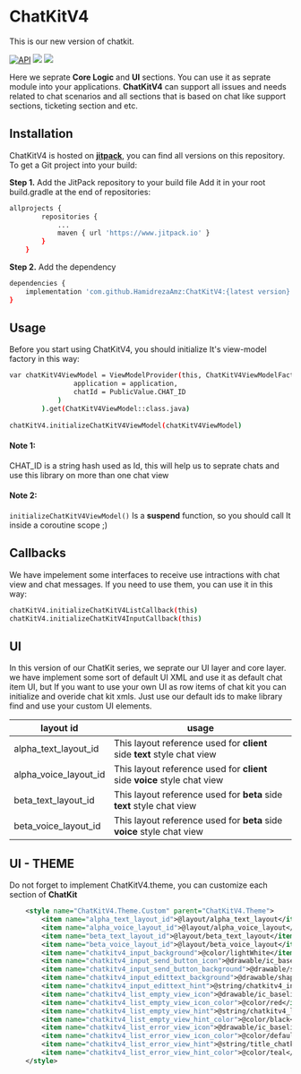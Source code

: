 # ChatKitV4 
This is our new version of chatkit. 

[![API](https://img.shields.io/badge/API-23%2B-brightgreen.svg?style=flat)](https://android-arsenal.com/api?level=23)
[![](https://jitpack.io/v/HamidrezaAmz/ChatKitV4.svg)](https://jitpack.io/#HamidrezaAmz/ChatKitV4)
[![](https://jitpack.io/v/HamidrezaAmz/ChatKitV4/month.svg)](https://jitpack.io/#HamidrezaAmz/ChatKitV4)

Here we seprate **Core Logic** and **UI** sections. You can use it as seprate module into your applications. **ChatKitV4** can support all issues and needs related 
to chat scenarios and all sections that is based on chat like support sections, ticketing section and etc.

## Installation
ChatKitV4 is hosted on **[jitpack](https://www.jitpack.io/#HamidrezaAmz/ChatKitV4)**, you can find all versions on this repository. 
To get a Git project into your build:

**Step 1.** Add the JitPack repository to your build file
Add it in your root build.gradle at the end of repositories:

```bash
allprojects {
        repositories {
            ...
            maven { url 'https://www.jitpack.io' }
        }
    }
```

**Step 2.** Add the dependency

```bash
dependencies {
    implementation 'com.github.HamidrezaAmz:ChatKitV4:{latest version}'
}
```

## Usage

Before you start using ChatKitV4, you should initialize It's view-model factory in this way:

```bash
var chatKitV4ViewModel = ViewModelProvider(this, ChatKitV4ViewModelFactory(
                application = application,
                chatId = PublicValue.CHAT_ID
            )
        ).get(ChatKitV4ViewModel::class.java)
        
chatKitV4.initializeChatKitV4ViewModel(chatKitV4ViewModel)
```

#### Note 1: 
CHAT_ID is a string hash used as Id, this will help us to seprate chats and use this library on more than one chat view

#### Note 2: 
```initializeChatKitV4ViewModel()``` Is a **suspend** function, so you should call It inside a coroutine scope ;)

## Callbacks
We have impelement some interfaces to receive use intractions with chat view and chat messages. If you need to use them, you can use it in this way:

```bash
chatKitV4.initializeChatKitV4ListCallback(this)
chatKitV4.initializeChatKitV4InputCallback(this)
```

## UI
In this version of our ChatKit series, we seprate our UI layer and core layer. we have implement some sort of default UI XML and use it as default chat item UI, but If you want to use your own UI as row items of chat kit you can initialize and overide chat kit xmls. Just use our default ids to make library find and use your custom UI elements. 


| layout id  | usage |
| ------------- | ------------- |
| alpha_text_layout_id  | This layout reference used for **client** side **text** style chat view  |
| alpha_voice_layout_id  | This layout reference used for **client** side **voice** style chat view  |
| beta_text_layout_id  | This layout reference used for **beta** side **text** style chat view  |
| beta_voice_layout_id  | This layout reference used for **beta** side **voice** style chat view  |


## UI - THEME
Do not forget to implement ChatKitV4.theme, you can customize each section of **ChatKit** 
```xml
    <style name="ChatKitV4.Theme.Custom" parent="ChatKitV4.Theme">
        <item name="alpha_text_layout_id">@layout/alpha_text_layout</item>
        <item name="alpha_voice_layout_id">@layout/alpha_voice_layout</item>
        <item name="beta_text_layout_id">@layout/beta_text_layout</item>
        <item name="beta_voice_layout_id">@layout/beta_voice_layout</item>
        <item name="chatkitv4_input_background">@color/lightWhite</item>
        <item name="chatkitv4_input_send_button_icon">@drawable/ic_baseline_send_24</item>
        <item name="chatkitv4_input_send_button_background">@drawable/shape_circle</item>
        <item name="chatkitv4_input_edittext_background">@drawable/shape_rectangle_round_corner</item>
        <item name="chatkitv4_input_edittext_hint">@string/chatkitv4_input_hint</item>
        <item name="chatkitv4_list_empty_view_icon">@drawable/ic_baseline_shopping_basket_24</item>
        <item name="chatkitv4_list_empty_view_icon_color">@color/red</item>
        <item name="chatkitv4_list_empty_view_hint">@string/chatkitv4_list_empty_view_hint</item>
        <item name="chatkitv4_list_empty_view_hint_color">@color/black</item>
        <item name="chatkitv4_list_error_view_icon">@drawable/ic_baseline_sentiment_very_dissatisfied_24</item>
        <item name="chatkitv4_list_error_view_icon_color">@color/default_list_error_view_icon_color</item>
        <item name="chatkitv4_list_error_view_hint">@string/title_chatkitv4_list_error_view_hint</item>
        <item name="chatkitv4_list_error_view_hint_color">@color/teal</item>
    </style>
```



